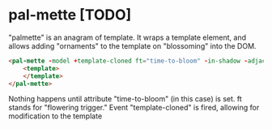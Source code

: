 # pal-mette [TODO]

"palmette" is an anagram of template.  It wraps a template element, and allows adding "ornaments" to the template on "blossoming" into the DOM.

```html
<pal-mette -model +template-cloned ft="time-to-bloom" -in-shadow -adjacent>
    <template>
    </template>
</pal-mette>
```

Nothing happens until attribute "time-to-bloom" (in this case) is set.  ft stands for "flowering trigger."  Event "template-cloned" is fired, allowing for modification to the template